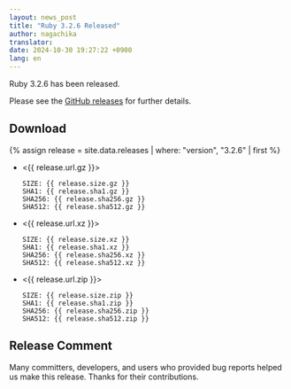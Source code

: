 ```yaml
---
layout: news_post
title: "Ruby 3.2.6 Released"
author: nagachika
translator:
date: 2024-10-30 19:27:22 +0900
lang: en
---
```


Ruby 3.2.6 has been released.

Please see the [GitHub releases](https://github.com/ruby/ruby/releases/tag/v3_2_6) for further details.

## Download

{% assign release = site.data.releases | where: "version", "3.2.6" | first %}

* <{{ release.url.gz }}>

      SIZE: {{ release.size.gz }}
      SHA1: {{ release.sha1.gz }}
      SHA256: {{ release.sha256.gz }}
      SHA512: {{ release.sha512.gz }}

* <{{ release.url.xz }}>

      SIZE: {{ release.size.xz }}
      SHA1: {{ release.sha1.xz }}
      SHA256: {{ release.sha256.xz }}
      SHA512: {{ release.sha512.xz }}

* <{{ release.url.zip }}>

      SIZE: {{ release.size.zip }}
      SHA1: {{ release.sha1.zip }}
      SHA256: {{ release.sha256.zip }}
      SHA512: {{ release.sha512.zip }}

## Release Comment

Many committers, developers, and users who provided bug reports helped us make this release.
Thanks for their contributions.
